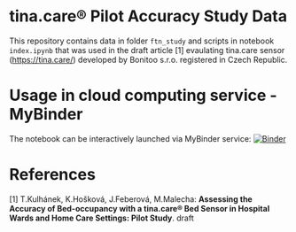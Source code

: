 # tina.care&reg; Pilot Accuracy Study Data

This repository contains data in folder `ftn_study` and scripts in notebook `index.ipynb` that was used in the draft article [1] evaulating tina.care sensor (https://tina.care/) developed by Bonitoo s.r.o. registered in Czech Republic.


# Usage in cloud computing service - MyBinder
The notebook can be interactively launched via MyBinder service: 
[![Binder](https://mybinder.org/badge_logo.svg)](https://mybinder.org/v2/gh/TomasKulhanek/tina.care_accuracy_study_pilot/main?filepath=index.ipynb)

# References
[1] T.Kulhánek, K.Hošková, J.Feberová, M.Malecha: **Assessing the Accuracy of Bed-occupancy with a tina.care&reg; Bed Sensor in Hospital Wards and Home Care Settings: Pilot Study**. draft
